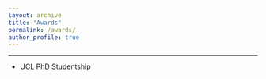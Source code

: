 ```yaml
---
layout: archive
title: "Awards"
permalink: /awards/
author_profile: true
---
```


------
* UCL PhD Studentship